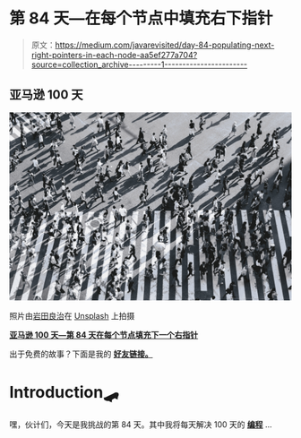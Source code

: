 # 第 84 天—在每个节点中填充右下指针

> 原文：<https://medium.com/javarevisited/day-84-populating-next-right-pointers-in-each-node-aa5ef277a704?source=collection_archive---------1----------------------->

## 亚马逊 100 天

![](img/33cfbab7b6b2751eea59409840b9ab5c.png)

照片由[岩田良治](https://unsplash.com/@ryoji__iwata?utm_source=unsplash&utm_medium=referral&utm_content=creditCopyText)在 [Unsplash](https://unsplash.com/s/photos/people?utm_source=unsplash&utm_medium=referral&utm_content=creditCopyText) 上拍摄

[**亚马逊 100 天—第 84 天在每个节点填充下一个右指针**](https://leetcode.com/problems/populating-next-right-pointers-in-each-node/)

出于免费的故事？下面是我的 [**好友链接。**](/@akshay_ravindran/day-84-populating-next-right-pointers-in-each-node-aa5ef277a704?source=friends_link&sk=2708a92278887843a76f1b434b0f1de4)

# Introduction🛹

嘿，伙计们，今天是我挑战的第 84 天。其中我将每天解决 100 天的 [**编程**](https://www.java67.com/2018/05/top-75-programming-interview-questions-answers.html) …